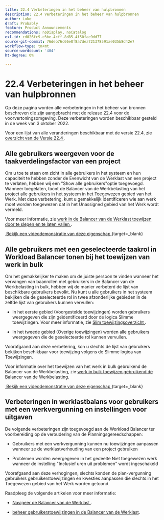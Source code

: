 ```yaml
---
title: 22.4 Verbeteringen in het beheer van hulpbronnen
description: 22.4 Verbeteringen in het beheer van hulpbronnen
author: Luke
draft: Probably
feature: Product Announcements
recommendations: noDisplay, noCatalog
exl-id: cd026fc9-e3be-4cff-8d85-4f50fae9dd77
source-git-commit: 76deb76c66e8f8a7dea721378591ae035b8d42e7
workflow-type: tm+mt
source-wordcount: '404'
ht-degree: 0%

---
```


# 22.4 Verbeteringen in het beheer van hulpbronnen

Op deze pagina worden alle verbeteringen in het beheer van bronnen beschreven die zijn aangebracht met de release 22.4 voor de voorvertoningsomgeving. Deze verbeteringen worden beschikbaar gesteld in de week van 3 oktober 2022.

Voor een lijst van alle veranderingen beschikbaar met de versie 22.4, zie [&#x200B; overzicht van de Versie 22.4 &#x200B;](/help/quicksilver/product-announcements/product-releases/22.4-release-activity/22-4-release-overview.md).

## Alle gebruikers weergeven voor de taakverdelingsfactor van een project

Om u toe te staan om zicht in alle gebruikers in het systeem en hun capaciteit te hebben zonder de Evenwicht van de Werklast van een project te verlaten, hebben wij een &quot;Show alle gebruikers&quot;optie toegevoegd. Wanneer toegelaten, toont de Balancer van de Werkbelasting van het project alle gebruikers in het systeem in het Toegewezen gebied van het Werk. Met deze verbetering, kunt u gemakkelijk identificeren wie aan werk moet worden toegewezen dat in het Unassigned gebied van het Werk wordt vermeld.

Voor meer informatie, zie [&#x200B; werk in de Balancer van de Werklast toewijzen door te slepen en te laten vallen &#x200B;](/help/quicksilver/resource-mgmt/workload-balancer/assign-work-in-workload-balancer-by-drag-and-drop.md).

[&#x200B; Bekijk een videodemonstratie van deze eigenschap &#x200B;](https://video.tv.adobe.com/v/3412873/){target=_blank}

## Alle gebruikers met een geselecteerde taakrol in Workload Balancer tonen bij het toewijzen van werk in bulk

Om het gemakkelijker te maken om de juiste persoon te vinden wanneer het vervangen van baanrollen met gebruikers in de Balancer van de Werkbelasting in bulk, hebben wij de manier verbeterd de lijst van beschikbare gebruikers bevolkt. Nu kunt u alle gebruikers in het systeem bekijken die de geselecteerde rol in twee afzonderlijke gebieden in de zelfde lijst van gebruikers kunnen vervullen:

* In het eerste gebied (Voorgestelde toewijzingen) worden gebruikers weergegeven die zijn geïdentificeerd door de logica Slimme toewijzingen. Voor meer informatie, zie [&#x200B; Slim toewijzingsoverzicht &#x200B;](/help/quicksilver/manage-work/tasks/assign-tasks/smart-assignments.md).

* In het tweede gebied (Overige toewijzingen) worden alle gebruikers weergegeven die de geselecteerde rol kunnen vervullen.

Voorafgaand aan deze verbetering, kon u slechts de lijst van gebruikers bekijken beschikbaar voor toewijzing volgens de Slimme logica van Toewijzingen.

Voor informatie over het toewijzen van het werk in bulk gebruikend de Balancer van de Werkbelasting, zie [&#x200B; werk in bulk toewijzen gebruikend de Balancer van de Werkbelasting &#x200B;](/help/quicksilver/resource-mgmt/workload-balancer/assign-work-in-workload-balancer-in-bulk.md).

[&#x200B; Bekijk een videodemonstratie van deze eigenschap &#x200B;](https://video.tv.adobe.com/v/3412874/){target=_blank}

## Verbeteringen in werklastbalans voor gebruikers met een werkvergunning en instellingen voor uitgaven

De volgende verbeteringen zijn toegevoegd aan de Workload Balancer ter voorbereiding op de veroudering van de Planningsgereedschappen:

* Gebruikers met een werkvergunning kunnen nu toewijzingen aanpassen wanneer ze de werklastverhouding van een project gebruiken

* Problemen worden weergegeven in het gedeelte Niet toegewezen werk wanneer de instelling &quot;Inclusief uren uit problemen&quot; wordt ingeschakeld

Voorafgaand aan deze verhogingen, slechts konden de plan-vergunning gebruikers gebruikerstoewijzingen en kwesties aanpassen die slechts in het Toegewezen gebied van het Werk worden getoond.

Raadpleeg de volgende artikelen voor meer informatie:

* [&#x200B; Navigeer de Balancer van de Werklast &#x200B;](/help/quicksilver/resource-mgmt/workload-balancer/navigate-the-workload-balancer.md).

* [&#x200B; beheer gebruikerstoewijzingen in de Balancer van de Werklast &#x200B;](/help/quicksilver/resource-mgmt/workload-balancer/manage-user-allocations-workload-balancer.md).

